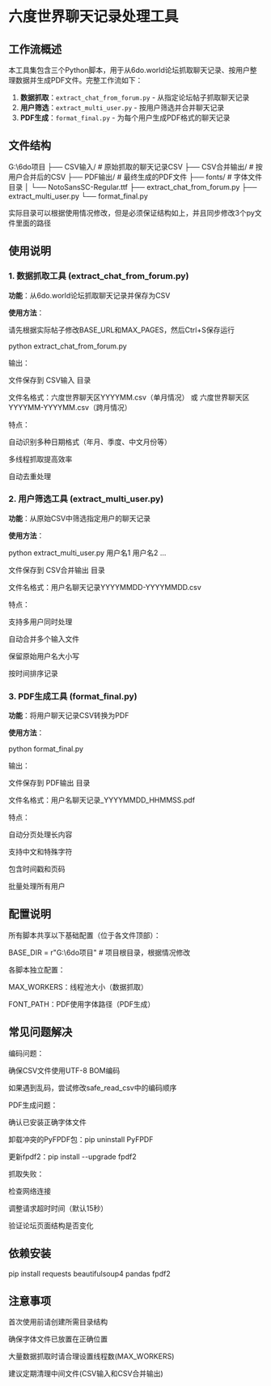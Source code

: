 # 六度世界聊天记录处理工具

## 工作流概述

本工具集包含三个Python脚本，用于从6do.world论坛抓取聊天记录、按用户整理数据并生成PDF文件。完整工作流如下：

1. **数据抓取**：`extract_chat_from_forum.py` - 从指定论坛帖子抓取聊天记录
2. **用户筛选**：`extract_multi_user.py` - 按用户筛选并合并聊天记录
3. **PDF生成**：`format_final.py` - 为每个用户生成PDF格式的聊天记录

## 文件结构
G:\6do项目
├── CSV输入/ # 原始抓取的聊天记录CSV
├── CSV合并输出/ # 按用户合并后的CSV
├── PDF输出/ # 最终生成的PDF文件
├── fonts/ # 字体文件目录
│ └── NotoSansSC-Regular.ttf
├── extract_chat_from_forum.py
├── extract_multi_user.py
└── format_final.py

实际目录可以根据使用情况修改，但是必须保证结构如上，并且同步修改3个py文件里面的路径

## 使用说明

### 1. 数据抓取工具 (extract_chat_from_forum.py)

**功能**：从6do.world论坛抓取聊天记录并保存为CSV

**使用方法**：
 
 请先根据实际帖子修改BASE_URL和MAX_PAGES，然后Ctrl+S保存运行

 python extract_chat_from_forum.py

 输出：

 文件保存到 CSV输入 目录

 文件名格式：六度世界聊天区YYYYMM.csv（单月情况） 或 六度世界聊天区YYYYMM-YYYYMM.csv（跨月情况）

 特点：

 自动识别多种日期格式（年月、季度、中文月份等）

 多线程抓取提高效率

 自动去重处理

### 2. 用户筛选工具 (extract_multi_user.py)

**功能**：从原始CSV中筛选指定用户的聊天记录

**使用方法**：

 python extract_multi_user.py 用户名1 用户名2 ...

 文件保存到 CSV合并输出 目录

 文件名格式：用户名聊天记录YYYYMMDD-YYYYMMDD.csv

 特点：

 支持多用户同时处理

 自动合并多个输入文件

 保留原始用户名大小写

 按时间排序记录

### 3. PDF生成工具 (format_final.py)

**功能**：将用户聊天记录CSV转换为PDF

**使用方法**：

 python format_final.py

 输出：

 文件保存到 PDF输出 目录

 文件名格式：用户名聊天记录_YYYYMMDD_HHMMSS.pdf

 特点：

 自动分页处理长内容

 支持中文和特殊字符

 包含时间戳和页码

 批量处理所有用户

## 配置说明

 所有脚本共享以下基础配置（位于各文件顶部）：

 BASE_DIR = r"G:\6do项目"  # 项目根目录，根据情况修改

 各脚本独立配置：

 MAX_WORKERS：线程池大小（数据抓取）

 FONT_PATH：PDF使用字体路径（PDF生成）

## 常见问题解决

 编码问题：

 确保CSV文件使用UTF-8 BOM编码

 如果遇到乱码，尝试修改safe_read_csv中的编码顺序

 PDF生成问题：

 确认已安装正确字体文件

 卸载冲突的PyFPDF包：pip uninstall PyFPDF

 更新fpdf2：pip install --upgrade fpdf2

 抓取失败：

 检查网络连接

 调整请求超时时间（默认15秒）

 验证论坛页面结构是否变化

## 依赖安装

 pip install requests beautifulsoup4 pandas fpdf2

## 注意事项

 首次使用前请创建所需目录结构

 确保字体文件已放置在正确位置

 大量数据抓取时请合理设置线程数(MAX_WORKERS)


 建议定期清理中间文件(CSV输入和CSV合并输出)



